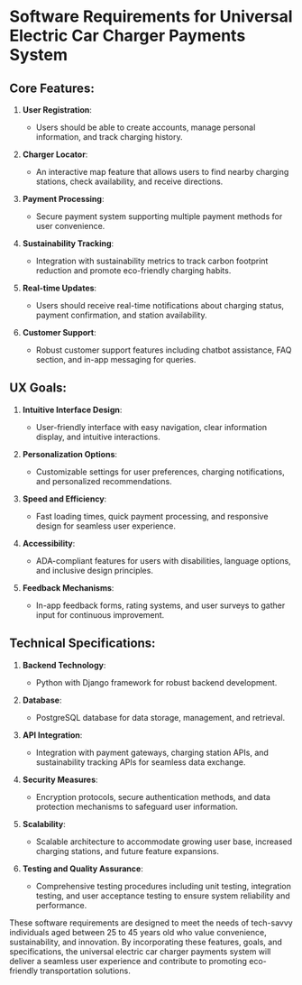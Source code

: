 # Software Requirements for Universal Electric Car Charger Payments System

## Core Features:
1. **User Registration**:
   - Users should be able to create accounts, manage personal information, and track charging history.
   
2. **Charger Locator**:
   - An interactive map feature that allows users to find nearby charging stations, check availability, and receive directions.
   
3. **Payment Processing**:
   - Secure payment system supporting multiple payment methods for user convenience.
   
4. **Sustainability Tracking**:
   - Integration with sustainability metrics to track carbon footprint reduction and promote eco-friendly charging habits.
   
5. **Real-time Updates**:
   - Users should receive real-time notifications about charging status, payment confirmation, and station availability.
   
6. **Customer Support**:
   - Robust customer support features including chatbot assistance, FAQ section, and in-app messaging for queries.

## UX Goals:
1. **Intuitive Interface Design**:
   - User-friendly interface with easy navigation, clear information display, and intuitive interactions.
   
2. **Personalization Options**:
   - Customizable settings for user preferences, charging notifications, and personalized recommendations.
   
3. **Speed and Efficiency**:
   - Fast loading times, quick payment processing, and responsive design for seamless user experience.
   
4. **Accessibility**:
   - ADA-compliant features for users with disabilities, language options, and inclusive design principles.
   
5. **Feedback Mechanisms**:
   - In-app feedback forms, rating systems, and user surveys to gather input for continuous improvement.

## Technical Specifications:
1. **Backend Technology**:
   - Python with Django framework for robust backend development.
   
2. **Database**:
   - PostgreSQL database for data storage, management, and retrieval.
   
3. **API Integration**:
   - Integration with payment gateways, charging station APIs, and sustainability tracking APIs for seamless data exchange.
   
4. **Security Measures**:
   - Encryption protocols, secure authentication methods, and data protection mechanisms to safeguard user information.
   
5. **Scalability**:
   - Scalable architecture to accommodate growing user base, increased charging stations, and future feature expansions.
   
6. **Testing and Quality Assurance**:
   - Comprehensive testing procedures including unit testing, integration testing, and user acceptance testing to ensure system reliability and performance.

These software requirements are designed to meet the needs of tech-savvy individuals aged between 25 to 45 years old who value convenience, sustainability, and innovation. By incorporating these features, goals, and specifications, the universal electric car charger payments system will deliver a seamless user experience and contribute to promoting eco-friendly transportation solutions.